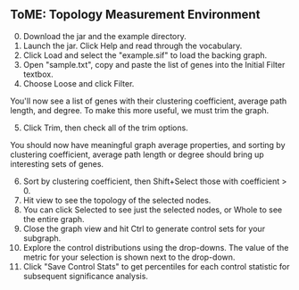 ## ToME: Topology Measurement Environment

0. Download the jar and the example directory.
1. Launch the jar. Click Help and read through the vocabulary.
2. Click Load and select the "example.sif" to load the backing graph.
3. Open "sample.txt", copy and paste the list of genes into the Initial Filter textbox.
4. Choose Loose and click Filter.

You'll now see a list of genes with their clustering coefficient, average
path length, and degree. To make this more useful, we must trim the graph.

5. Click Trim, then check all of the trim options.

You should now have meaningful graph average properties, and sorting by clustering coefficient,
average path length or degree should bring up interesting sets of genes.

6. Sort by clustering coefficient, then Shift+Select those with coefficient > 0.
7. Hit view to see the topology of the selected nodes.
8. You can click Selected to see just the selected nodes, or Whole to see the entire graph.
9. Close the graph view and hit Ctrl to generate control sets for your subgraph.
10. Explore the control distributions using the drop-downs. The value of the metric for your selection is shown next to the drop-down.
11. Click "Save Control Stats" to get percentiles for each control statistic for subsequent significance analysis.


